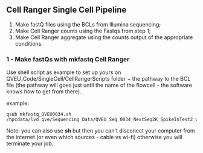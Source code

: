 ## Cell Ranger Single Cell Pipeline

1. Make fastQ files using the BCLs from Illumina sequencing;
2. Make Cell Ranger counts using the Fastqs from step 1;
3. Make Cell Ranger aggregate using the counts output of the appropriate conditions. 

### 1 - Make fastQs with mkfastq Cell Ranger

Use shell script as example to set up yours on QVEU_Code/SingleCell/CellRangerScripts folder + the pathway to the BCL file (the pathway will goes just until the name of the flowcell - the software knows how to get from there). 

example: 

    qsub mkfastq_QVEU0034.sh /hpcdata/lvd_qve/Sequencing_Data/QVEU_Seq_0034_NextSeq2K_SpikeInTest2_withadaptors_3/221123_VH01023_12_AAANG3NHV
    
Note: you can also use **sh** but then you can't disconect your computer from the internet (or even which sources - cable vs wi-fi) otherwise you will terminate your job.

